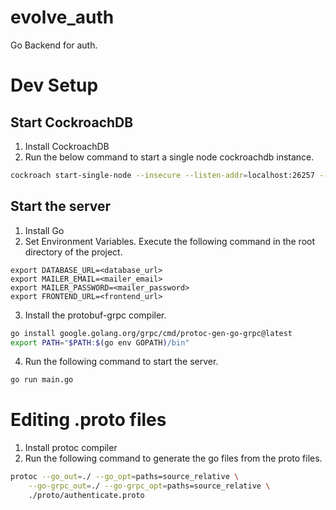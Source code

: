 # evolve_auth
Go Backend for auth.

# Dev Setup

## Start CockroachDB

1. Install CockroachDB
2. Run the below command to start a single node cockroachdb instance.
```sh
cockroach start-single-node --insecure --listen-addr=localhost:26257 --http-addr=localhost:8080
```

## Start the server

1. Install Go
2. Set Environment Variables. Execute the following command in the root directory of the project.
```.env
export DATABASE_URL=<database_url>
export MAILER_EMAIL=<mailer_email>
export MAILER_PASSWORD=<mailer_password>
export FRONTEND_URL=<frontend_url>
```
3. Install the protobuf-grpc compiler.
```sh
go install google.golang.org/grpc/cmd/protoc-gen-go-grpc@latest
export PATH="$PATH:$(go env GOPATH)/bin"
```
4. Run the following command to start the server.
```sh
go run main.go
```

# Editing .proto files

1. Install protoc compiler
2. Run the following command to generate the go files from the proto files.
```sh
protoc --go_out=./ --go_opt=paths=source_relative \
    --go-grpc_out=./ --go-grpc_opt=paths=source_relative \
    ./proto/authenticate.proto
```
